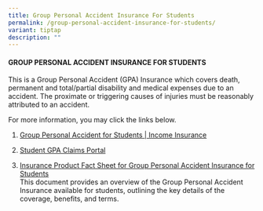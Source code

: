 ```yaml
---
title: Group Personal Accident Insurance For Students
permalink: /group-personal-accident-insurance-for-students/
variant: tiptap
description: ""
---
```

<h4><strong>GROUP PERSONAL ACCIDENT INSURANCE FOR STUDENTS</strong></h4>
<p></p>
<p>This is a Group Personal Accident (GPA) Insurance which covers death,
permanent and total/partial disability and medical expenses due to an accident.
The proximate or triggering causes of injuries must be reasonably attributed
to an accident.</p>
<p></p>
<p>For more information, you may click the links below.</p>
<ol data-tight="true" class="tight">
<li>
<p><a href="https://www.income.com.sg/group-insurance-for-schools-and-centres-and-moe/group-personal-accident-for-students" rel="noopener nofollow" target="_blank">Group Personal Accident for Students | Income Insurance</a>
<br>
</p>
</li>
<li>
<p><a href="https://studentgpa.incomegroupins.com.sg/#/" rel="noopener nofollow" target="_blank">Student GPA Claims Portal</a>
<br>
</p>
</li>
<li>
<p><a href="https://drive.google.com/file/d/17Fhw0BltHXARd2w01BsRcnWz7jOhnpRH/view?usp=sharing" rel="noopener nofollow" target="_blank">Insurance Product Fact Sheet for Group Personal Accident Insurance for Students </a>
<br>This document provides an overview of the Group Personal Accident Insurance
available for students, outlining the key details of the coverage, benefits,
and terms.</p>
</li>
</ol>
<p></p>